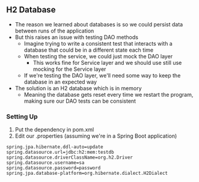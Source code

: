 ## H2 Database
- The reason we learned about databases is so we could persist data between runs of the application
- But this raises an issue with testing DAO methods
    - Imagine trying to write a consistent test that interacts with a database that could be in a different state each time
    - When testing the service, we could just mock the DAO layer
        - This works fine for Service layer and we should use still use mocking for the Service layer
    - If we're testing the DAO layer, we'll need some way to keep the database in an expected way
- The solution is an H2 database which is in memory
    - Meaning the database gets reset every time we restart the program, making sure our DAO tests can be consistent

### Setting Up
1. Put the dependency in pom.xml
2. Edit our .properties (assuming we're in a Spring Boot application)
```
spring.jpa.hibernate.ddl-auto=update
spring.datasource.url=jdbc:h2:mem:testdb
spring.datasource.driverClassName=org.h2.Driver
spring.datasource.username=sa
spring.datasource.password=password
spring.jpa.database-platform=org.hibernate.dialect.H2Dialect
```